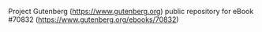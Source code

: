 Project Gutenberg (https://www.gutenberg.org) public repository for
eBook #70832 (https://www.gutenberg.org/ebooks/70832)
